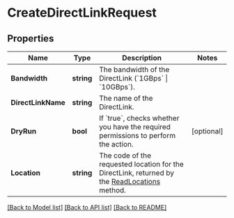 # CreateDirectLinkRequest

## Properties

Name | Type | Description | Notes
------------ | ------------- | ------------- | -------------
**Bandwidth** | **string** | The bandwidth of the DirectLink (&#x60;1GBps&#x60; \\| &#x60;10GBps&#x60;). | 
**DirectLinkName** | **string** | The name of the DirectLink. | 
**DryRun** | **bool** | If &#x60;true&#x60;, checks whether you have the required permissions to perform the action. | [optional] 
**Location** | **string** | The code of the requested location for the DirectLink, returned by the [ReadLocations](#readlocations) method. | 

[[Back to Model list]](../README.md#documentation-for-models) [[Back to API list]](../README.md#documentation-for-api-endpoints) [[Back to README]](../README.md)


